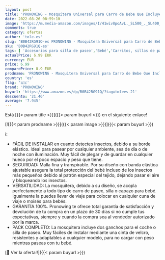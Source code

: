 ```yaml
---
layout: post
title: 'PRONOWING - Mosquitera Universal para Carro de Bebe Que Incluye 2 Ganchos para Silla de Paseo. Funda elástica antimosquitos para Carrito de bebé. Red Anti Insectos para Coche  Cuna  capazo o Cuna de Viaje.'
date: 2022-08-26 08:59:10
image: 'https://m.media-amazon.com/images/I/41wiv8poAvL._SL500_._SL400_.jpg'
comments: true
category: ofertas
author: 'tole.es'
slug: 'B0B42RG91Q-es PRONOWING - Mosquitera Universal para Carro de Bebe Que...'
sku: 'B0B42RG91Q-es'
tags: [ 'Accesorios para silla de paseo','Bebé','Carritos, sillas de paseo y accesorios','Mosquiteras para silla de paseo','bebe','pronowing','🇪🇸', ]
actualPrice: 6.99 EUR
currency: EUR
price: 6.99
comparePrice: 8.9 EUR
prodname: 'PRONOWING - Mosquitera Universal para Carro de Bebe Que Incluye 2 Ganchos para Silla de Paseo. Funda elástica antimosquitos para Carrito de bebé. Red Anti Insectos para Coche  Cuna  capazo o Cuna de Viaje.'
country: 'es'
flag: '🇪🇸'
brand: 'PRONOWING'
buyurl: 'https://www.amazon.es/dp/B0B42RG91Q/?tag=tolees-21'
descuento: '21.46'
average: '7.945'
---
```


Está [{{< param title >}}]({{< param buyurl >}}) en el siguiente enlace!

[![{{< param prodname >}}]({{< param image >}})]({{< param buyurl >}})

ℹ️:

- FÁCIL DE INSTALAR en cuanto detectes insectos, debido a su borde elástico. Ideal para pasear por cualquier ambiente, sea de día o de noche con iluminación. Muy fácil de plegar y de guardar en cualquier hueco por el poco espacio y peso que tiene.
- SEGURIDAD: Malla fina y transpirable. Por su diseño con banda elástica ajustable asegura la total protección del bebé incluso de los insectos más pequeños debido al patrón especial del tejido, dejando pasar el aire y bloqueando los insectos.
- VERSATILIDAD: La mosquitera, debido a su diseño, se acopla perfectamente a todo tipo de carro de paseo, silla o capazo para bebé. Igualmente la puedes llevar de viaje para colocar en cualquier cuna de viaje o moisés para bebés.
- GARANTÍA 100%. Pronowing te ofrece total garantía de satisfacción y devolución de tu compra en un plazo de 30 días si no cumple tus expectativas, siempre y cuando la compra sea al vendedor autorizado por la marca.
- PACK COMPLETO: La mosquitera incluye dos ganchos para el coche o silla de paseo. Muy fáciles de instalar mediante una cinta de velcro, resistentes y adaptables a cualquier modelo, para no cargar con peso mientras paseas con tu bebé.

[🛒 Ver la oferta!!]({{< param buyurl >}})
